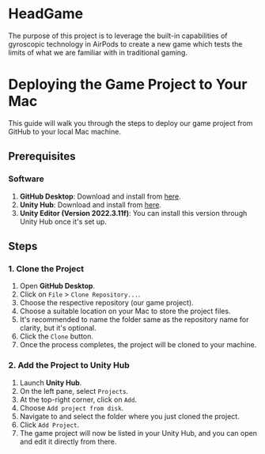 # HeadGame

The purpose of this project is to leverage the built-in capabilities of gyroscopic technology in AirPods to create a new game which tests the limits of what we are familiar with in traditional gaming.

# Deploying the Game Project to Your Mac

This guide will walk you through the steps to deploy our game project from GitHub to your local Mac machine.

## Prerequisites

### Software
1. **GitHub Desktop**: Download and install from [here](https://desktop.github.com/).
2. **Unity Hub**: Download and install from [here](https://unity3d.com/get-unity/download).
3. **Unity Editor (Version 2022.3.11f)**: You can install this version through Unity Hub once it's set up.

## Steps

### 1. Clone the Project

1. Open **GitHub Desktop**.
2. Click on `File` > `Clone Repository...`.
3. Choose the respective repository (our game project).
4. Choose a suitable location on your Mac to store the project files.
5. It's recommended to name the folder same as the repository name for clarity, but it's optional.
6. Click the `Clone` button.
7. Once the process completes, the project will be cloned to your machine.

### 2. Add the Project to Unity Hub

1. Launch **Unity Hub**.
2. On the left pane, select `Projects`.
3. At the top-right corner, click on `Add`.
4. Choose `Add project from disk`.
5. Navigate to and select the folder where you just cloned the project.
6. Click `Add Project`.
7. The game project will now be listed in your Unity Hub, and you can open and edit it directly from there.
